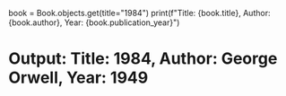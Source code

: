 book = Book.objects.get(title="1984")
print(f"Title: {book.title}, Author: {book.author}, Year: {book.publication_year}")
# Output: Title: 1984, Author: George Orwell, Year: 1949

